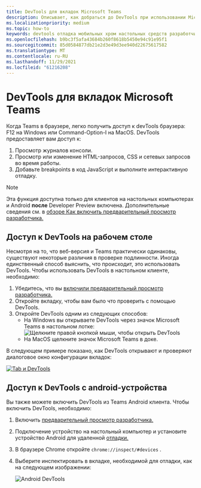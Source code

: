 ```yaml
---
title: DevTools для вкладок Microsoft Teams
description: Описывает, как добраться до DevTools при использовании Microsoft Teams настольного клиента и отладки
ms.localizationpriority: medium
ms.topic: how-to
keywords: devtools отладка мобильных хром настольных средств разработчика настольных компьютеров вкладка
ms.openlocfilehash: b9bc3f5afa43684b260f8618b5450e94c91e95f1
ms.sourcegitcommit: 85d0584877db21e2d3e49d3ee940d22675617582
ms.translationtype: MT
ms.contentlocale: ru-RU
ms.lasthandoff: 11/29/2021
ms.locfileid: "61216208"
---
```

# <a name="devtools-for-microsoft-teams-tabs"></a>DevTools для вкладок Microsoft Teams

Когда Teams в браузере, легко получить доступ к devTools браузера: F12 на Windows или Command-Option-I на MacOS. DevTools предоставляет вам доступ к:

1. Просмотр журналов консоли.
1. Просмотр или изменение HTML-запросов, CSS и сетевых запросов во время работы.
1. Добавьте breakpoints в код JavaScript и выполните интерактивную отладку.

> [!NOTE]
> Эта функция доступна только для клиентов на настольных компьютерах и Android **после** Developer Preview включена. Дополнительные сведения см. в [обзоре Как включить предварительный просмотр разработчика.](~/resources/dev-preview/developer-preview-intro.md)

## <a name="access-devtools-on-the-desktop"></a>Доступ к DevTools на рабочем столе

Несмотря на то, что веб-версия и Teams практически одинаковы, существуют некоторые различия в проверке подлинности. Иногда единственный способ выяснить, что происходит, это использовать DevTools. Чтобы использовать DevTools в настольном клиенте, необходимо:

1. Убедитесь, что вы [включили предварительный просмотр разработчика.](~/resources/dev-preview/developer-preview-intro.md)
1. Откройте вкладку, чтобы вам было что проверить с помощью DevTools.
1. Откройте DevTools одним из следующих способов:
    * На Windows вы открываете DevTools через значок Microsoft Teams в настольном лотке:<br>
  ![Щелкните правой кнопкой мыши, чтобы открыть DevTools](~/assets/images/dev-preview/devtools-right-click.png)
    * На MacOS щелкните значок Microsoft Teams в доке.

В следующем примере показано, как DevTools открывают и проверяют диалоговое окно конфигурации вкладок:

   [![Tab и DevTools](~/assets/images/dev-preview/tab-and-devtools.png)](~/assets/images/dev-preview/tab-and-devtools.png#lightbox)

## <a name="access-devtools-from-an-android-device"></a>Доступ к DevTools с android-устройства

Вы также можете включить DevTools из Teams Android клиента. Чтобы включить DevTools, необходимо:

1. Включить [предварительный просмотр разработчика.](~/resources/dev-preview/developer-preview-intro.md)
1. Подключение устройство на настольный компьютер и установите устройство Android для удаленной [отладки.](https://developers.google.com/web/tools/chrome-devtools/remote-debugging/)
1. В браузере Chrome откройте `chrome://inspect/#devices` .
1. Выберите  инспектировать в вкладке, необходимой для отладки, как на следующем изображении:

   ![Android DevTools](~/assets/images/android-devtools.png)
